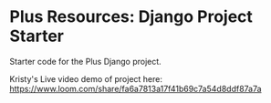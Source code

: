 # Plus Resources: Django Project Starter
Starter code for the Plus Django project.

Kristy's Live video demo of project here:
https://www.loom.com/share/fa6a7813a17f41b69c7a54d8ddf87a7a